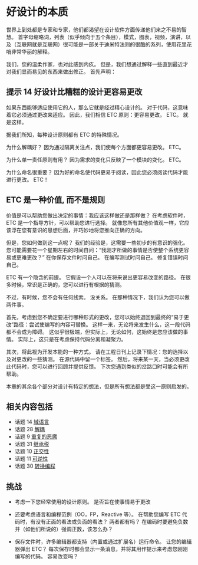 # 好设计的本质
<!-- 2020.03.03 -->

世界上到处都是专家和专家，他们都渴望在设计软件方面传递他们来之不易的智慧。 首字母缩略词，列表（似乎倾向于五个条目），模式，图表，视频，演讲，以及（互联网就是互联网）很可能是一部关于迪米特法则的很酷的系列，使用花里花哨非常华丽的解释。

我们，您的温柔作家，也对此感到内疚。 但是，我们想通过解释一些直到最近才对我们显而易见的东西来做出修正。 首先声明：

## 提示 14 好设计比糟糕的设计更容易更改

如果东西能够适应使用它的人，那么它就是经过精心设计的。 对于代码，这意味着它必须通过更改来适应。 因此，我们相信 ETC 原则：更容易更改。 ETC。 就是这样。

据我们所知，每种设计原则都有 ETC 的特殊情况。

为什么解耦好？ 因为通过隔离关注点，我们使每个方面都更容易更改。 ETC。

为什么单一责任原则有用？ 因为需求的变化只反映了一个模块的变化。 ETC。

为什么命名很重要？ 因为好的命名使代码更易于阅读，因此您必须阅读代码才能进行更改。 ETC！

## ETC 是一种价值, 而不是规则

价值是可以帮助您做出决定的事情：我应该这样做还是那样做？ 在考虑软件时，ETC 是一个指导方针，可以帮助您进行选择。 就像您所有其他价值观一样，它应该浮在您有意识的思想后面，并巧妙地将您推向正确的方向。

但是，您如何做到这一点呢？ 我们的经验是，这需要一些初步的有意识的强化。 您可能需要花一个星期左右的时间自问：“我刚才所做的事情是否使整个系统更容易或更难更改？” 在你保存文件时问自己。 在编写测试时问自己。 修复错误时问自己。

ETC 有一个隐含的前提。 它假设一个人可以在将来说出更容易改变的路径。 在很多时候，常识是正确的，您可以进行有根据的猜测。

不过，有时候，您不会有任何线索。 没关系。 在那种情况下，我们认为您可以做两件事。

首先，考虑到您不确定要进行哪种形式的更改，您可以始终退回到最终的“易于更改”路径：尝试使编写的内容可替换。 这样一来，无论将来发生什么，这一段代码都不会成为障碍。 这似乎很极端，但实际上，无论如何，这始终是您应该做的事情。 实际上，这只是在考虑保持代码分离和凝聚力。

其次，将此视为开发本能的一种方式。 请在工程日刊上记录下情况：您的选择以及对更改的一些猜测。 在源代码中留一个标签。 然后，将来某一天，当必须更改此代码时，您可以进行回顾并提供反馈。 下次您遇到类似的岔路口时可能会有所帮助。

本章的其余各个部分对设计有特定的想法，但是所有想法都是受这一原则启发的。

## 相关内容包括
- 话题 14 [域语言](./Chapter2/域语言.md)
- 话题 28 [解耦](./Chapter2/解耦.md)
- 话题 9  [重复的恶魔](./Chapter2/重复的恶魔.md)
- 话题 31 [继承税](./Chapter2/继承税.md)
- 话题 10 [正交性](./Chapter2/正交性.md)
- 话题 11 [可逆性](./Chapter2/可逆性.md)
- 话题 30 [转换编程](./Chapter2/转换编程.md)
## 挑战
- 考虑一下您经常使用的设计原则。 是否旨在使事情易于更改

- 还要考虑语言和编程范例（OO，FP，Reactive 等）。 在帮助您编写 ETC 代码时，有没有正面的看法或负面的看法？ 两者都有吗？ 在编码时要避免负数并（如他们所说的）强调正数，该怎么办？

- 保存文件时，许多编辑器都支持（内置或通过扩展名）运行命令。 让您的编辑器弹出 ETC？ 每次保存时都会显示一条消息，并将其用作提示来考虑您刚刚编写的代码。 容易改变吗？
